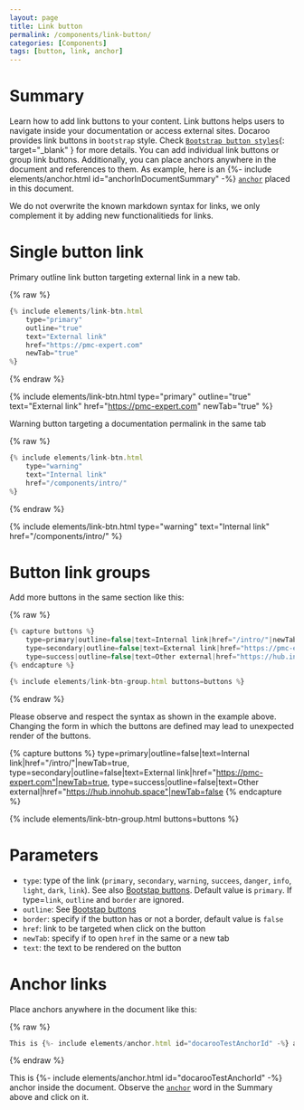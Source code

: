 ```yaml
---
layout: page
title: Link button
permalink: /components/link-button/
categories: [Components]
tags: [button, link, anchor]
---
```


# Summary
Learn how to add link buttons to your content. Link buttons helps users to navigate inside your documentation or access external sites.
Docaroo provides link buttons in `bootstrap` style. Check [`Bootstrap button styles`](https://getbootstrap.com/docs/5.3/components/buttons/){: target="_blank" } for more details. You can add individual link buttons or group link buttons. Additionally, you can place anchors anywhere in the document and references to them. As example, here is an {%- include elements/anchor.html id="anchorInDocumentSummary" -%} [`anchor`](#docarooTestAnchorId) placed in this document.

We do not overwrite the known markdown syntax for links, we only complement it by adding new functionalitieds for links.

# Single button link
Primary outline link button targeting external link in a new tab.

{% raw %}
```javascript
{% include elements/link-btn.html 
    type="primary" 
    outline="true" 
    text="External link" 
    href="https://pmc-expert.com" 
    newTab="true" 
%}
```
{% endraw %}

{% include elements/link-btn.html type="primary" outline="true" text="External link" href="https://pmc-expert.com" newTab="true" %}

Warning button targeting a documentation permalink in the same tab

{% raw %}
```javascript
{% include elements/link-btn.html 
    type="warning" 
    text="Internal link" 
    href="/components/intro/" 
%}
```
{% endraw %}

{% include elements/link-btn.html type="warning" text="Internal link" href="/components/intro/" %}

# Button link groups
Add more buttons in the same section like this:

{% raw %}
```javascript
{% capture buttons %}
    type=primary|outline=false|text=Internal link|href="/intro/"|newTab=true,
    type=secondary|outline=false|text=External link|href="https://pmc-expert.com"|newTab=true,
    type=success|outline=false|text=Other external|href="https://hub.innohub.space"|newTab=false
{% endcapture %}

{% include elements/link-btn-group.html buttons=buttons %}
```
{% endraw %}

Please observe and respect the syntax as shown in the example above. Changing the form in which the buttons are defined may lead to unexpected render of the buttons.

{% capture buttons %}
    type=primary|outline=false|text=Internal link|href="/intro/"|newTab=true,
    type=secondary|outline=false|text=External link|href="https://pmc-expert.com"|newTab=true,
    type=success|outline=false|text=Other external|href="https://hub.innohub.space"|newTab=false
{% endcapture %}

{% include elements/link-btn-group.html buttons=buttons %}

# Parameters
- `type`: type of the link (`primary`, `secondary`, `warning`, `succees`, `danger`, `info`, `light`, `dark`, `link`). See also [Bootstap buttons](https://getbootstrap.com/docs/5.3/components/buttons/). Default value is `primary`. If type=`link`, `outline` and `border` are ignored.
- `outline`: See [Bootstap buttons](https://getbootstrap.com/docs/5.3/components/buttons/)
- `border`: specify if the button has or not a border, default value is `false`
- `href`: link to be targeted when click on the button
- `newTab`: specify if to open `href` in the same or a new tab
- `text`: the text to be rendered on the button

# Anchor links
Place anchors anywhere in the document like this:

{% raw %}
```javascript
This is {%- include elements/anchor.html id="docarooTestAnchorId" -%} anchor inside the document.
```
{% endraw %}

This is {%- include elements/anchor.html id="docarooTestAnchorId" -%} anchor inside the document. Observe the [`anchor`](#anchorInDocumentSummary) word in the Summary above and click on it.
